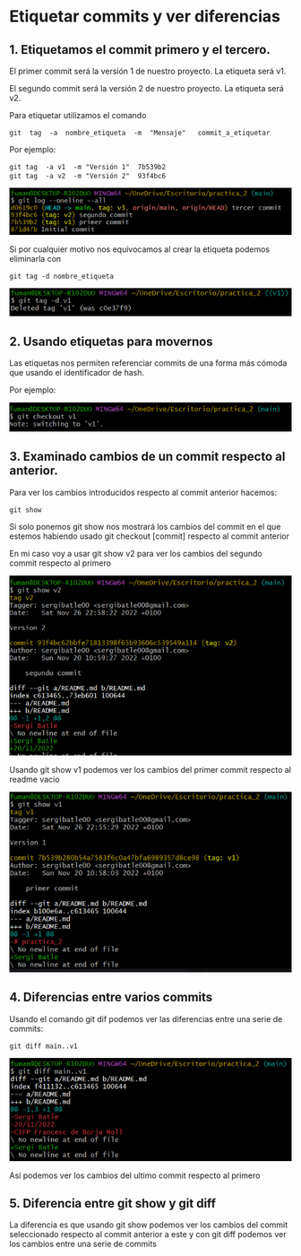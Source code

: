 # Etiquetar commits y ver diferencias

## 1. Etiquetamos el commit primero y el tercero.

El primer commit será la versión 1 de nuestro proyecto. La etiqueta será v1.

El segundo commit será la versión 2 de nuestro proyecto. La etiqueta será v2.

Para etiquetar utilizamos el comando

```
git  tag  -a  nombre_etiqueta  -m  "Mensaje"   commit_a_etiquetar
```

Por ejemplo:

```
git tag  -a v1  -m "Versión 1"  7b539b2
git tag  -a v2  -m "Versión 2"  93f4bc6
```

![git log](git_log.PNG)

Si por cualquier motivo nos equivocamos al crear la etiqueta podemos eliminarla con

```
git tag -d nombre_etiqueta
```

![git log](delete.PNG)

## 2. Usando etiquetas para movernos

Las etiquetas nos permiten referenciar commits de una forma más cómoda que usando el identificador de hash.

Por ejemplo:

![git log](git_checkout1.PNG)

## 3. Examinado cambios de un commit respecto al anterior.

Para ver los cambios introducidos respecto al commit anterior hacemos:

```
git show
```

Si solo ponemos git show nos mostrará los cambios del commit en el que estemos habiendo usado git checkout [commit] respecto al commit anterior

En mi caso voy a usar git show v2 para ver los cambios del segundo commit respecto al primero

![git show](cambio_segundo.PNG)

Usando git show v1 podemos ver los cambios del primer commit respecto al readme vacio

![git show](cambio_primero.PNG)

## 4. Diferencias entre varios commits

Usando el comando git dif podemos ver las diferencias entre una serie de commits:

```
git diff main..v1
```

![git show](git_diff.PNG)

Así podemos ver los cambios del ultimo commit respecto al primero

## 5. Diferencia entre git show y git diff

La diferencia es que usando git show podemos ver los cambios del commit seleccionado respecto al commit anterior a este y con git diff podemos ver los cambios entre una serie de commits




